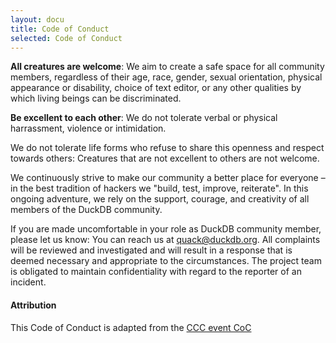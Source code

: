 ```yaml
---
layout: docu
title: Code of Conduct
selected: Code of Conduct
---
```


**All creatures are welcome**: We aim to create a safe space for all community members, regardless of their age, race, gender, sexual orientation, physical appearance or disability, choice of text editor, or any other qualities by which living beings can be discriminated.

**Be excellent to each other**: We do not tolerate verbal or physical harrassment, violence or intimidation.

We do not tolerate life forms who refuse to share this openness and respect towards others: Creatures that are not excellent to others are not welcome.

We continuously strive to make our community a better place for everyone – in the best tradition of hackers we "build, test, improve, reiterate". In this ongoing adventure, we rely on the support, courage, and creativity of all members of the DuckDB community.

If you are made uncomfortable in your role as DuckDB community member, please let us know: You can reach us at quack@duckdb.org. All complaints will be reviewed and investigated and will result in a response that is deemed necessary and appropriate to the circumstances. The project team is obligated to maintain confidentiality with regard to the reporter of an incident. 

#### Attribution

This Code of Conduct is adapted from the [CCC event CoC](https://www.ccc.de/en/updates/2016/a-reminder-to-be-excellent-to-each-other)
